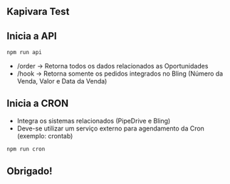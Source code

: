 ## Kapivara Test

## Inicia a API
```bash
npm run api
```

* /order -> Retorna todos os dados relacionados as Oportunidades
* /hook -> Retorna somente os pedidos integrados no Bling (Número da Venda, Valor e Data da Venda)

## Inicia a CRON

* Integra os sistemas relacionados (PipeDrive e Bling)
* Deve-se utilizar um serviço externo para agendamento da Cron (exemplo: crontab)
```bash
npm run cron
```


## Obrigado!
